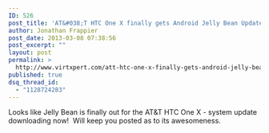 ```yaml
---
ID: 526
post_title: 'AT&#038;T HTC One X finally gets Android Jelly Bean Update'
author: Jonathan Frappier
post_date: 2013-03-08 07:38:56
post_excerpt: ""
layout: post
permalink: >
  http://www.virtxpert.com/att-htc-one-x-finally-gets-android-jelly-bean-update/
published: true
dsq_thread_id:
  - "1128724283"
---
```

Looks like Jelly Bean is finally out for the AT&amp;T HTC One X - system update downloading now!  Will keep you posted as to its awesomeness.